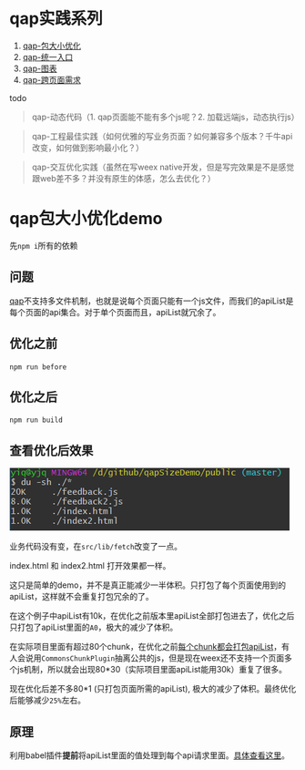 # qap实践系列

1. [qap-包大小优化](http://xiaoqiang730730.github.io/2018/03/10/qap-%E5%8C%85%E5%A4%A7%E5%B0%8F%E4%BC%98%E5%8C%96/)
2. [qap-统一入口](http://xiaoqiang730730.github.io/2018/03/14/qap%E6%9C%80%E4%BD%B3%E5%AE%9E%E6%88%98_%E7%BB%9F%E4%B8%80%E5%85%A5%E5%8F%A3)
3. [qap-图表](http://xiaoqiang730730.github.io/2018/03/16/qap%E6%9C%80%E4%BD%B3%E5%AE%9E%E6%88%98_%E5%9B%BE%E8%A1%A8)
4. [qap-跨页面需求](http://xiaoqiang730730.github.io/2018/03/18/qap最佳实战_跨页面需求)

todo

> qap-动态代码（1. qap页面能不能有多个js呢？2. 加载远端js，动态执行js）

> qap-工程最佳实践（如何优雅的写业务页面？如何兼容多个版本？千牛api改变，如何做到影响最小化？）

> qap-交互优化实践（虽然在写weex native开发，但是写完效果是不是感觉跟web差不多？并没有原生的体感，怎么去优化？）


# qap包大小优化demo

先`npm i`所有的依赖

## 问题

[qap](http://open.taobao.com/docs/doc.htm?spm=a219a.7629140.0.0.Stgo7V&treeId=260&articleId=105545&docType=1)不支持多文件机制，也就是说每个页面只能有一个js文件，而我们的apiList是每个页面的api集合。对于单个页面而且，apiList就冗余了。

## 优化之前

`npm run before`

## 优化之后

`npm run build`

## 查看优化后效果

![](image/size.png)

业务代码没有变，在`src/lib/fetch`改变了一点。

index.html 和 index2.html 打开效果都一样。

这只是简单的demo，并不是真正能减少一半体积。只打包了每个页面使用到的apiList，这样就不会重复打包冗余的了。

在这个例子中apiList有10k，在优化之前版本里apiList全部打包进去了，优化之后只打包了apiList里面的`A0`，极大的减少了体积。

在实际项目里面有超过80个chunk，在优化之前[每个chunk都会打包apiList](https://weex.apache.org/cn/wiki/platform-difference.html#mei-you-history-location-navigator-dui-xiang)，有人会说用`CommonsChunkPlugin`抽离公共的js，但是现在weex还不支持一个页面多个js机制，所以就会出现80*30（实际项目里面apiList能用30k）重复了很多。

现在优化后差不多80*1 (只打包页面所需的apiList), 极大的减少了体积。最终优化后能够减少`25%`左右。

## 原理

利用babel插件**提前**将apiList里面的值处理到每个api请求里面。[具体查看这里](/transAPI)。